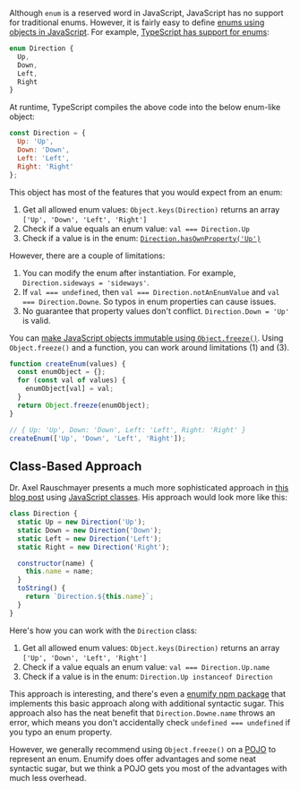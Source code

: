 Although `enum` is a reserved word in JavaScript, JavaScript has no support for traditional enums. However, it is
fairly easy to define [enums using objects in JavaScript](https://www.sohamkamani.com/javascript/enums/). For example,
[TypeScript has support for enums](https://www.typescriptlang.org/docs/handbook/enums.html):

```typescript
enum Direction {
  Up,
  Down,
  Left,
  Right
}
```

At runtime, TypeScript compiles the above code into the below enum-like object:

```javascript
const Direction = {
  Up: 'Up',
  Down: 'Down',
  Left: 'Left',
  Right: 'Right'
};
```

This object has most of the features that you would expect from an enum:

1. Get all allowed enum values: `Object.keys(Direction)` returns an array `['Up', 'Down', 'Left', 'Right']`
2. Check if a value equals an enum value: `val === Direction.Up`
3. Check if a value is in the enum: [`Direction.hasOwnProperty('Up')`](/tutorials/fundamentals/hasownproperty)

However, there are a couple of limitations:

1. You can modify the enum after instantiation. For example, `Direction.sideways = 'sideways'`.
2. If `val === undefined`, then `val === Direction.notAnEnumValue` and `val === Direction.Downe`. So typos in enum properties can cause issues.
3. No guarantee that property values don't conflict. `Direction.Down = 'Up'` is valid.

You can [make JavaScript objects immutable using `Object.freeze()`](/tutorials/fundamentals/freeze). Using `Object.freeze()` and a function, you can work around limitations (1) and (3).

```javascript
function createEnum(values) {
  const enumObject = {};
  for (const val of values) {
    enumObject[val] = val;
  }
  return Object.freeze(enumObject);
}

// { Up: 'Up', Down: 'Down', Left: 'Left', Right: 'Right' }
createEnum(['Up', 'Down', 'Left', 'Right']);
```

Class-Based Approach
--------------------

Dr. Axel Rauschmayer presents a much more sophisticated approach in [this blog post](https://2ality.com/2020/01/enum-pattern.html) using [JavaScript classes](/tutorials/fundamentals/class). His approach would look more like this:

```javascript
class Direction {
  static Up = new Direction('Up');
  static Down = new Direction('Down');
  static Left = new Direction('Left');
  static Right = new Direction('Right');

  constructor(name) {
    this.name = name;
  }
  toString() {
    return `Direction.${this.name}`;
  }
}
```

Here's how you can work with the `Direction` class:

1. Get all allowed enum values: `Object.keys(Direction)` returns an array `['Up', 'Down', 'Left', 'Right']`
2. Check if a value equals an enum value: `val === Direction.Up.name`
3. Check if a value is in the enum: `Direction.Up instanceof Direction`

This approach is interesting, and there's even a [enumify npm package](https://www.npmjs.com/package/enumify) that implements this basic approach along with additional syntactic sugar. This approach also has the neat benefit that `Direction.Downe.name` throws an error, which means you don't accidentally check `undefined === undefined` if you typo an enum property.

However, we generally recommend using `Object.freeze()` on a [POJO](/tutorials/fundamentals/pojo) to represent an enum. Enumify does offer advantages and some neat syntactic sugar, but we think a POJO gets you most of the advantages with much less overhead.
